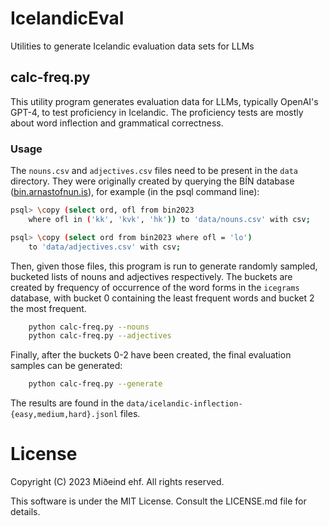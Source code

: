 # IcelandicEval
Utilities to generate Icelandic evaluation data sets for LLMs

## calc-freq.py

This utility program generates evaluation data
for LLMs, typically OpenAI's GPT-4, to test proficiency
in Icelandic. The proficiency tests are mostly about
word inflection and grammatical correctness.

### Usage

The `nouns.csv` and `adjectives.csv` files need to be present
in the `data` directory. They were originally created
by querying the BÍN database
([bin.arnastofnun.is](https://bin.arnastofnun.is)), for example
(in the psql command line):

```bash
psql> \copy (select ord, ofl from bin2023
    where ofl in ('kk', 'kvk', 'hk')) to 'data/nouns.csv' with csv;

psql> \copy (select ord from bin2023 where ofl = 'lo')
    to 'data/adjectives.csv' with csv;
```

Then, given those files, this program is run to generate
randomly sampled, bucketed lists of nouns and adjectives
respectively. The buckets are created by frequency of
occurrence of the word forms in the `icegrams` database,
with bucket 0 containing the least frequent words and bucket
2 the most frequent.

```bash
    python calc-freq.py --nouns
    python calc-freq.py --adjectives
```

Finally, after the buckets 0-2 have been created, the
final evaluation samples can be generated:

```bash
    python calc-freq.py --generate
```

The results are found in the
`data/icelandic-inflection-{easy,medium,hard}.jsonl` files.

# License

Copyright (C) 2023 Miðeind ehf. All rights reserved.

This software is under the MIT License. Consult the LICENSE.md file
for details.

